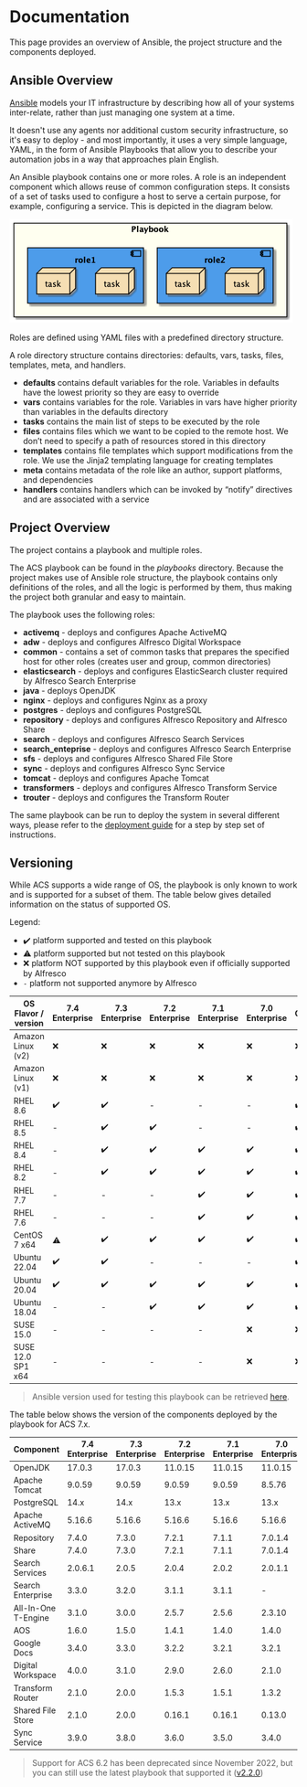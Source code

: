 # Documentation

This page provides an overview of Ansible, the project structure and the components deployed.

## Ansible Overview

[Ansible](https://www.ansible.com/overview/how-ansible-works) models your IT infrastructure by describing how all of your systems inter-relate, rather than just managing one system at a time.

It doesn't use any agents nor additional custom security infrastructure, so it's easy to deploy - and most importantly, it uses a very simple language, YAML, in the form of Ansible Playbooks that allow you to describe your automation jobs in a way that approaches plain English.

An Ansible playbook contains one or more roles. A role is an independent component which allows reuse of common configuration steps. It consists of a set of tasks used to configure a host to serve a certain purpose, for example, configuring a service. This is depicted in the diagram below.

![Playbook Overview](./resources/playbook-overview.png)

Roles are defined using YAML files with a predefined directory structure.

A role directory structure contains directories: defaults, vars, tasks, files, templates, meta, and handlers.

* **defaults** contains default variables for the role. Variables in defaults have the lowest priority so they are easy to override
* **vars** contains variables for the role. Variables in vars have higher priority than variables in the defaults directory
* **tasks** contains the main list of steps to be executed by the role
* **files** contains files which we want to be copied to the remote host. We don’t need to specify a path of resources stored in this directory
* **templates** contains file templates which support modifications from the role. We use the Jinja2 templating language for creating templates
* **meta** contains metadata of the role like an author, support platforms, and dependencies
* **handlers** contains handlers which can be invoked by “notify” directives and are associated with a service

## Project Overview

The project contains a playbook and multiple roles.

The ACS playbook can be found in the _playbooks_ directory. Because the project makes use of Ansible role structure, the playbook contains only definitions of the roles, and all the logic is performed by them, thus making the project both granular and easy to maintain.

The playbook uses the following roles:

* **activemq** - deploys and configures Apache ActiveMQ
* **adw** - deploys and configures Alfresco Digital Workspace
* **common** - contains a set of common tasks that prepares the specified host for other roles (creates user and group, common directories)
* **elasticsearch** - deploys and configures ElasticSearch cluster required by Alfresco Search Enterprise
* **java** - deploys OpenJDK
* **nginx** - deploys and configures Nginx as a proxy
* **postgres** - deploys and configures PostgreSQL
* **repository** - deploys and configures Alfresco Repository and Alfresco Share
* **search** - deploys and configures Alfresco Search Services
* **search_enteprise** - deploys and configures Alfresco Search Enterprise
* **sfs** - deploys and configures Alfresco Shared File Store
* **sync** - deploys and configures Alfresco Sync Service
* **tomcat** - deploys and configures Apache Tomcat
* **transformers** - deploys and configures Alfresco Transform Service
* **trouter** - deploys and configures the Transform Router

The same playbook can be run to deploy the system in several different ways, please refer to the [deployment guide](./deployment-guide.md) for a step by step set of instructions.

## Versioning

While ACS supports a wide range of OS, the playbook is only known to work and is
supported for a subset of them. The table below gives detailed information on
the status of supported OS.

Legend:

* :heavy_check_mark: platform supported and tested on this playbook
* :warning: platform supported but not tested on this playbook
* :x: platform NOT supported by this playbook even if officially supported by Alfresco
* `-` platform not supported anymore by Alfresco

| OS Flavor / version | 7.4 Enterprise     | 7.3 Enterprise     | 7.2 Enterprise     | 7.1 Enterprise     | 7.0 Enterprise     | Community          |
|---------------------|--------------------|--------------------|--------------------|--------------------|--------------------|--------------------|
| Amazon Linux (v2)   | :x:                | :x:                | :x:                | :x:                | :x:                | :x:                |
| Amazon Linux (v1)   | :x:                | :x:                | :x:                | :x:                | :x:                | :x:                |
| RHEL 8.6            | :heavy_check_mark: | :heavy_check_mark: | -                  | -                  | -                  | :heavy_check_mark: |
| RHEL 8.5            | -                  | :heavy_check_mark: | :heavy_check_mark: | -                  | -                  | :heavy_check_mark: |
| RHEL 8.4            | -                  | :heavy_check_mark: | :heavy_check_mark: | :heavy_check_mark: | :heavy_check_mark: | :heavy_check_mark: |
| RHEL 8.2            | -                  | :heavy_check_mark: | :heavy_check_mark: | :heavy_check_mark: | :heavy_check_mark: | :heavy_check_mark: |
| RHEL 7.7            | -                  | -                  | -                  | :heavy_check_mark: | :heavy_check_mark: | :heavy_check_mark: |
| RHEL 7.6            | -                  | -                  | -                  | :heavy_check_mark: | :heavy_check_mark: | :heavy_check_mark: |
| CentOS 7 x64        | :warning:          | :heavy_check_mark: | :heavy_check_mark: | :heavy_check_mark: | :heavy_check_mark: | :heavy_check_mark: |
| Ubuntu 22.04        | :heavy_check_mark: | :heavy_check_mark: | -                  | -                  | -                  | :heavy_check_mark: |
| Ubuntu 20.04        | :heavy_check_mark: | :heavy_check_mark: | :heavy_check_mark: | :heavy_check_mark: | :heavy_check_mark: | :heavy_check_mark: |
| Ubuntu 18.04        | -                  | -                  | :heavy_check_mark: | :heavy_check_mark: | :heavy_check_mark: | :heavy_check_mark: |
| SUSE 15.0           | -                  | -                  | -                  | -                  | :x:                | :x:                |
| SUSE 12.0 SP1 x64   | -                  | -                  | -                  | -                  | :x:                | :x:                |

> Ansible version used for testing this playbook can be retrieved [here](https://github.com/Alfresco/alfresco-ansible-deployment/blob/master/Pipfile#L7).

The table below shows the version of the components deployed by the playbook for ACS 7.x.

| Component           | 7.4 Enterprise | 7.3 Enterprise | 7.2 Enterprise | 7.1 Enterprise | 7.0 Enterprise | Community |
|---------------------|----------------|----------------|----------------|----------------|----------------|-----------|
| OpenJDK             | 17.0.3         | 17.0.3         | 11.0.15        | 11.0.15        | 11.0.15        | 17.0.3    |
| Apache Tomcat       | 9.0.59         | 9.0.59         | 9.0.59         | 9.0.59         | 8.5.76         | 9.0.59    |
| PostgreSQL          | 14.x           | 14.x           | 13.x           | 13.x           | 13.x           | 13.x      |
| Apache ActiveMQ     | 5.16.6         | 5.16.6         | 5.16.6         | 5.16.6         | 5.16.6         | 5.16.6    |
| Repository          | 7.4.0          | 7.3.0          | 7.2.1          | 7.1.1          | 7.0.1.4        | 7.2.0     |
| Share               | 7.4.0          | 7.3.0          | 7.2.1          | 7.1.1          | 7.0.1.4        | 7.2.0     |
| Search Services     | 2.0.6.1        | 2.0.5          | 2.0.4          | 2.0.2          | 2.0.1.1        | 2.0.3     |
| Search Enterprise   | 3.3.0          | 3.2.0          | 3.1.1          | 3.1.1          | -              | -         |
| All-In-One T-Engine | 3.1.0          | 3.0.0          | 2.5.7          | 2.5.6          | 2.3.10         | 2.5.7     |
| AOS                 | 1.6.0          | 1.5.0          | 1.4.1          | 1.4.0          | 1.4.0          |           |
| Google Docs         | 3.4.0          | 3.3.0          | 3.2.2          | 3.2.1          | 3.2.1          |           |
| Digital Workspace   | 4.0.0          | 3.1.0          | 2.9.0          | 2.6.0          | 2.1.0          | N/A       |
| Transform Router    | 2.1.0          | 2.0.0          | 1.5.3          | 1.5.1          | 1.3.2          | N/A       |
| Shared File Store   | 2.1.0          | 2.0.0          | 0.16.1         | 0.16.1         | 0.13.0         | N/A       |
| Sync Service        | 3.9.0          | 3.8.0          | 3.6.0          | 3.5.0          | 3.4.0          | N/A       |

> Support for ACS 6.2 has been deprecated since November 2022, but you can still use the latest playbook that supported it ([v2.2.0](https://github.com/Alfresco/alfresco-ansible-deployment/releases/tag/v2.2.0))
